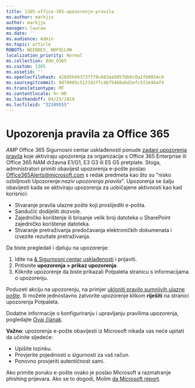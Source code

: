 ```yaml
---
title: 1385-office-365-upozorenje-pravila
ms.author: markjjo
author: markjjo
manager: lauraw
ms.date: ''
ms.audience: Admin
ms.topic: article
ROBOTS: NOINDEX, NOFOLLOW
localization_priority: Normal
ms.collection: Adm_O365
ms.custom: 1385
ms.assetid: ''
ms.openlocfilehash: 428d5b943737f78c683aa50578b0c0a1fb0034c8
ms.sourcegitcommit: 9d78905c512192ffc4675468abd2efc5f2e4baf4
ms.translationtype: MT
ms.contentlocale: hr-HR
ms.lasthandoff: 04/23/2019
ms.locfileid: "32389555"
---
```

# <a name="office-365-alert-policies"></a>Upozorenja pravila za Office 365

_AMP_ Office 365 Sigurnosni centar usklađenosti ponude [zadani upozorenja pravila](https://docs.microsoft.com/office365/securitycompliance/alert-policies#default-alert-policies) koje aktiviraju upozorenja za organizacije s Office 365 Enterprise ili Office 365 NAM državna E1/G1, E3 G3 ili E5 G5 pretplate. Stoga, administratori primiti obavijest upozorenja e-pošte poslao Office365Alerts@microsoft.com s redak predmeta kao što su "nisko ozbiljnosti Upozorenje:*naziv upozorenja pravila*". Upozorenja se šalju obavijesti kada se aktiviraju upozorenja za uobičajene aktivnosti kao kad korisnici:

- Stvaranje pravila ulazne pošte koji proslijediti e-pošta.
- Sandučić dodijeliti dozvole.
- Zajedničko korištenje ili brisanje velik broj datoteka u SharePoint zajedničko korištenje datoteka.
- Stvaranje pretraživanja predočavanja elektroničkih dokumenata i izvezite rezultate pretraživanja.
 
Da biste pregledali i djeluju na upozorenje:

1. Idite na [& Sigurnosni centar usklađenosti](https://protection.office.com) i prijaviti.
2. Pritisnite **upozorenja > prikaz upozorenja**.
3. Kliknite upozorenje da biste prikazali Potpaleta stranicu s informacijama o upozorenju.

Poduzeti akciju na upozorenju, na primjer [ukloniti pravilo sumnjivih ulazne pošte](https://docs.microsoft.com/office365/securitycompliance/responding-to-a-compromised-email-account). Ili možete jednostavno zatvorite upozorenje klikom **riješiti** na stranici upozorenja Potpaleta.

Dodatne informacije o konfiguriranju i upravljanju pravilima upozorenja, pogledajte [Ovaj članak](https://docs.microsoft.com/office365/securitycompliance/alert-policies).

**Važno**: upozorenja e-pošte obavijesti iz Microsoft nikada vas neće upitati da učinite sljedeće:

- Upišite lozinku.
- Provjerite pojedinosti o sigurnosti za vaš račun.
- Ponovno provjeriti autentičnost sami.

Ako primite poruku e-pošte ovako je poslao Microsoft a razmatranje phishing prijevara. Ako se to dogodi, Molim [da Microsoft report](https://docs.microsoft.com/office365/SecurityCompliance/report-junk-email-and-phishing-scams-in-outlook-on-the-web-eop).